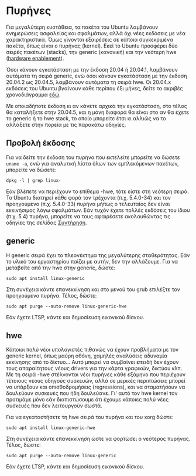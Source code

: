# Πυρήνες

Για μεγαλύτερη ευστάθεια, τα πακέτα του Ubuntu λαμβάνουν ενημερώσεις ασφαλείας
και σφαλμάτων, αλλά όχι νέες εκδόσεις με νέα χαρακτηριστικά. Όμως γίνονται
εξαιρέσεις σε κάποια συγκεκριμένα πακέτα, όπως είναι ο πυρήνας (kernel). Εκεί
το Ubuntu προσφέρει δύο σειρές πακέτων (stacks), την generic (κανονική) και την
νεότερη hwe ([hardware
enablement](https://wiki.ubuntu.com/Kernel/LTSEnablementStack)).

Όσοι κάνουν εγκατάσταση με την έκδοση 20.04 ή 20.04.1, λαμβάνουν αυτόματα τη
σειρά generic, ενώ όσοι κάνουν εγκατάσταση με την έκδοση 20.04.2 ως 20.04.5,
λαμβάνουν αυτόματα τη σειρά hwe. Οι 20.04.x εκδόσεις του Ubuntu βγαίνουν κάθε
περίπου έξι μήνες, δείτε το ακριβές χρονοδιάγραμμα
[εδώ](https://wiki.ubuntu.com/FocalFossa/ReleaseSchedule).

Με οποιαδήποτε έκδοση κι αν κάνετε αρχικά την εγκατάσταση, στο τέλος θα
καταλήξετε στην 20.04.5, και η μόνη διαφορά θα είναι στο αν θα έχετε το generic
ή το hwe stack, το οποίο μπορείτε έτσι κι αλλιώς να το αλλάξετε στην πορεία με
τις παρακάτω οδηγίες.

## Προβολή έκδοσης

Για να δείτε την έκδοση του πυρήνα που εκτελείτε μπορείτε να δώσετε `uname
-a`, ενώ για αναλυτική λίστα όλων των εμπλεκόμενων πακέτων, μπορείτε να
δώσετε:

```shell
dpkg -l | grep linux-
```

Εάν βλέπετε να περιέχουν το επίθεμα -hwe, τότε είστε στη νεότερη σειρά. Το
Ubuntu διατηρεί κάθε φορά τον τρέχοντα (π.χ. 5.4.0-34) και τον προηγούμενο
(π.χ. 5.4.0-33) πυρήνα μήπως ο τελευταίος δεν είναι εκκινήσιμος λόγω σφαλμάτων.
Εάν τυχόν έχετε πολλές εκδόσεις του ίδιου (π.χ. 5.4) πυρήνα, μπορείτε να τους
αφαιρέσετε ακολουθώντας τις οδηγίες της σελίδας
[Συντήρηση](../../ltsp/maintenance.md).

## generic

Η generic σειρά έχει το πλεονέκτημα της μεγαλύτερης σταθερότητας. Εάν το υλικό
του εργαστηρίου παίζει με αυτήν, δεν την αλλάζουμε. Για να μεταβείτε από την
hwe στην generic, δώστε:

```shell
sudo apt install linux-generic
```

Στη συνέχεια κάντε επανεκκίνηση και στο μενού του grub επιλέξτε τον προηγούμενο
πυρήνα. Τέλος, δώστε:

```shell
sudo apt purge --auto-remove linux-generic-hwe
```

Εάν έχετε LTSP, κάντε και δημοσίευση εικονικού δίσκου.

## hwe

Κάποιοι πολύ νέοι υπολογιστές πιθανώς να έχουν προβλήματα με τον generic
kernel, όπως μαύρη οθόνη, χαμηλές αναλύσεις  αδυναμία εκκίνησης από το
δίκτυο... Αυτό μπορεί να συμβαίνει επειδή δεν έχουν τους απαραίτητους νέους
drivers για την κάρτα γραφικών, δικτύου κλπ. Με τη σειρά -hwe στέλνονται νέοι
πυρήνες κάθε εξάμηνο που περιέχουν τέτοιους νέους οδηγούς συσκευών, αλλά σε
μερικές περιπτώσεις μπορεί να υπάρξουν και οπισθοδρομήσεις (regressions), και
να σταματήσουν να δουλεύουν συσκευές που ήδη δουλεύανε. Γι' αυτό τον hwe kernel
τον προτιμάμε μόνο εάν διαπιστώσουμε ότι έχουμε κάποιες πολύ νέες συσκευές που
δεν λειτουργούν σωστά.

Για να εγκαταστήσετε τη hwe σειρά του πυρήνα και του xorg δώστε:

```shell
sudo apt install linux-generic-hwe
```

Στη συνέχεια κάντε επανεκκίνηση ώστε να φορτώσει ο νεότερος πυρήνας. Τέλος,
δώστε:

```shell
sudo apt purge --auto-remove linux-generic
```

Εάν έχετε LTSP, κάντε και δημοσίευση εικονικού δίσκου.
